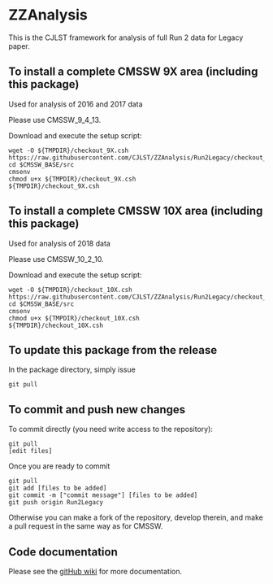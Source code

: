 ZZAnalysis
==========

This is the CJLST framework for analysis of full Run 2 data for Legacy paper.

To install a complete CMSSW 9X area (including this package) 
------------------------------
Used for analysis of 2016 and 2017 data

Please use CMSSW_9_4_13.

Download and execute the setup script:
```
wget -O ${TMPDIR}/checkout_9X.csh https://raw.githubusercontent.com/CJLST/ZZAnalysis/Run2Legacy/checkout_9X.csh
cd $CMSSW_BASE/src
cmsenv
chmod u+x ${TMPDIR}/checkout_9X.csh
${TMPDIR}/checkout_9X.csh
```

To install a complete CMSSW 10X area (including this package)
------------------------------
Used for analysis of 2018 data

Please use CMSSW_10_2_10. 

Download and execute the setup script:
```
wget -O ${TMPDIR}/checkout_10X.csh https://raw.githubusercontent.com/CJLST/ZZAnalysis/Run2Legacy/checkout_10X.csh
cd $CMSSW_BASE/src
cmsenv
chmod u+x ${TMPDIR}/checkout_10X.csh
${TMPDIR}/checkout_10X.csh
```

To update this package from the release
------------------------------------------
In the package directory, simply issue
```
git pull
```

To commit and push new changes
------------------------------
To commit directly (you need write access to the repository):
```
git pull
[edit files]
```
Once you are ready to commit
```
git pull
git add [files to be added]
git commit -m ["commit message"] [files to be added]
git push origin Run2Legacy
```

Otherwise you can make a fork of the repository, develop therein, and make a pull request in the same way as for CMSSW.

Code documentation
------------------
Please see the [gitHub wiki](https://github.com/CJLST/ZZAnalysis) for more documentation.
